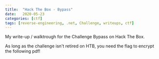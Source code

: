 ```yaml
---
title:  "Hack The Box - Bypass"
date:   2020-05-23
categories: [ctf]
tags: [reverse-engineering, .net, Challenge, writeups, ctf]
---
```

My write-up / walktrough for the Challenge Bypass on Hack The Box.

As long as the challenge isn't retired on HTB, you need the flag to encrypt the following pdf!

